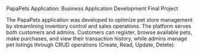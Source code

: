 PapaPets Application: Business Application Development Final Project

The PapaPets application was developed to optimize pet store management by streamlining inventory control and sales operations. 
The platform serves both customers and admins. Customers can register, browse available pets, make purchases, 
and view their transaction history, while admins manage pet listings through CRUD operations (Create, Read, Update, Delete).
